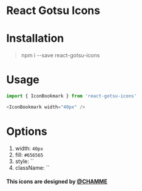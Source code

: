 # React Gotsu Icons



# Installation

> npm i --save react-gotsu-icons

# Usage 

``` js
import { IconBookmark } from 'react-gotsu-icons'

<IconBookmark width="40px" />
```

# Options

1. width: `40px`
2. fill: `#656565`
3. style: ``
4. className: `` 

#### This icons are designed by [@CHAMME][1]

[1]: https://github.com/CHAMME